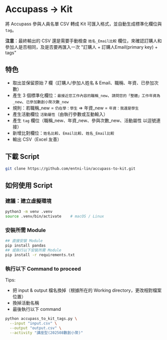 # Accupass → Kit

將 Accupass 參與人員名單 CSV 轉成 Kit 可匯入格式，並自動生成標準化欄位與 `tag`。

**注意**：最終輸出的 CSV 還是需要手動檢查 `姓名_Email比較` 欄位，來確認訂購人和參加人是否相同，及是否要再匯入一次 "訂購人 + 訂購人Email(primary key) + tags" 

## 特色
- 取出並保留原始 7 欄（訂購人/參加人姓名 & Email、職稱、年資、已參加次數）
- 產生 3 個標準化欄位：`最接近您工作內容的職稱_new`、`請問您的「整體」工作年資為_new`、`已參加數創小聚次數_new`
- 規則：若職稱_new = `仍在學：學生` ⇒ 年資_new = `年資：我還是學生`
- 產生活動欄位 `活動屬性`（由執行參數或互動輸入）
- 產生 `tag` 欄位（職稱_new、年資_new、參與次數_new、活動屬性 以逗號連接）
- 新增比對欄位：`姓名比較`、`Email比較`、`姓名_Email比較`
- 輸出 CSV（Excel 友善）

## 下載 Script
```bash
git clone https://github.com/entni-lin/accupass-to-kit.git
```

## 如何使用 Script
### 建議：建立虛擬環境
```bash
python3 -m venv .venv
source .venv/bin/activate    # macOS / Linux
```
### 安裝所需 Module
```bash
## 直接安裝 Module
pip install pandas
## 或執行以下安裝所需 Module
pip install -r requirements.txt
```

### 執行以下 Command to proceed
Tips: 
- 把 input & output 檔名換掉（根據所在的 Working directory，更改相對檔案位置）
- 換掉活動名稱
- 最後執行以下 command
```bash
python accupass_to_kit_tags.py \
  --input "input.csv" \
  --output "output.csv" \
  --activity "講座型(202508數創小聚)"
```

